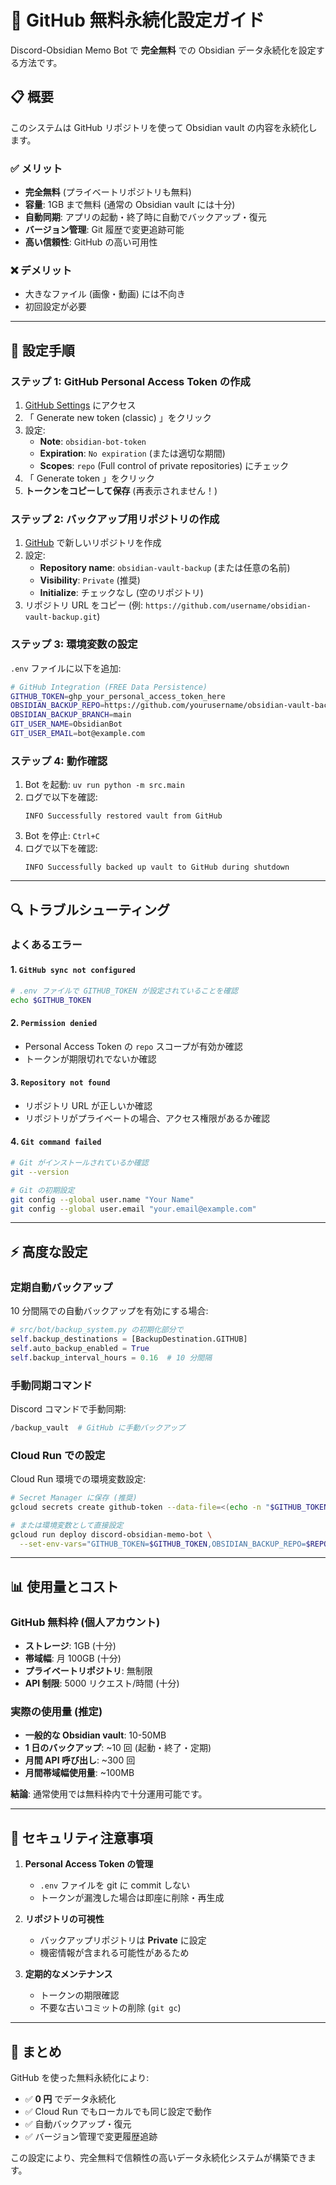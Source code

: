 # 🚀 GitHub 無料永続化設定ガイド

Discord-Obsidian Memo Bot で **完全無料** での Obsidian データ永続化を設定する方法です。

## 📋 概要

このシステムは GitHub リポジトリを使って Obsidian vault の内容を永続化します。

### ✅ メリット
- **完全無料** (プライベートリポジトリも無料)
- **容量**: 1GB まで無料 (通常の Obsidian vault には十分)
- **自動同期**: アプリの起動・終了時に自動でバックアップ・復元
- **バージョン管理**: Git 履歴で変更追跡可能
- **高い信頼性**: GitHub の高い可用性

### ❌ デメリット
- 大きなファイル (画像・動画) には不向き
- 初回設定が必要

---

## 🔧 設定手順

### ステップ 1: GitHub Personal Access Token の作成

1. [GitHub Settings](https://github.com/settings/tokens) にアクセス
2. 「 Generate new token (classic) 」をクリック
3. 設定:
   - **Note**: `obsidian-bot-token`
   - **Expiration**: `No expiration` (または適切な期間)
   - **Scopes**: `repo` (Full control of private repositories) にチェック
4. 「 Generate token 」をクリック
5. **トークンをコピーして保存** (再表示されません！)

### ステップ 2: バックアップ用リポジトリの作成

1. [GitHub](https://github.com) で新しいリポジトリを作成
2. 設定:
   - **Repository name**: `obsidian-vault-backup` (または任意の名前)
   - **Visibility**: `Private` (推奨)
   - **Initialize**: チェックなし (空のリポジトリ)
3. リポジトリ URL をコピー (例: `https://github.com/username/obsidian-vault-backup.git`)

### ステップ 3: 環境変数の設定

`.env` ファイルに以下を追加:

```bash
# GitHub Integration (FREE Data Persistence)
GITHUB_TOKEN=ghp_your_personal_access_token_here
OBSIDIAN_BACKUP_REPO=https://github.com/yourusername/obsidian-vault-backup.git
OBSIDIAN_BACKUP_BRANCH=main
GIT_USER_NAME=ObsidianBot
GIT_USER_EMAIL=bot@example.com
```

### ステップ 4: 動作確認

1. Bot を起動: `uv run python -m src.main`
2. ログで以下を確認:
   ```
   INFO Successfully restored vault from GitHub
   ```
3. Bot を停止: `Ctrl+C`
4. ログで以下を確認:
   ```
   INFO Successfully backed up vault to GitHub during shutdown
   ```

---

## 🔍 トラブルシューティング

### よくあるエラー

#### 1. `GitHub sync not configured`
```bash
# .env ファイルで GITHUB_TOKEN が設定されていることを確認
echo $GITHUB_TOKEN
```

#### 2. `Permission denied`
- Personal Access Token の `repo` スコープが有効か確認
- トークンが期限切れでないか確認

#### 3. `Repository not found`
- リポジトリ URL が正しいか確認
- リポジトリがプライベートの場合、アクセス権限があるか確認

#### 4. `Git command failed`
```bash
# Git がインストールされているか確認
git --version

# Git の初期設定
git config --global user.name "Your Name"
git config --global user.email "your.email@example.com"
```

---

## ⚡ 高度な設定

### 定期自動バックアップ

10 分間隔での自動バックアップを有効にする場合:

```python
# src/bot/backup_system.py の初期化部分で
self.backup_destinations = [BackupDestination.GITHUB]
self.auto_backup_enabled = True
self.backup_interval_hours = 0.16  # 10 分間隔
```

### 手動同期コマンド

Discord コマンドで手動同期:

```bash
/backup_vault  # GitHub に手動バックアップ
```

### Cloud Run での設定

Cloud Run 環境での環境変数設定:

```bash
# Secret Manager に保存 (推奨)
gcloud secrets create github-token --data-file=<(echo -n "$GITHUB_TOKEN")

# または環境変数として直接設定
gcloud run deploy discord-obsidian-memo-bot \
  --set-env-vars="GITHUB_TOKEN=$GITHUB_TOKEN,OBSIDIAN_BACKUP_REPO=$REPO_URL"
```

---

## 📊 使用量とコスト

### GitHub 無料枠 (個人アカウント)
- **ストレージ**: 1GB (十分)
- **帯域幅**: 月 100GB (十分)
- **プライベートリポジトリ**: 無制限
- **API 制限**: 5000 リクエスト/時間 (十分)

### 実際の使用量 (推定)
- **一般的な Obsidian vault**: 10-50MB
- **1 日のバックアップ**: ~10 回 (起動・終了・定期)
- **月間 API 呼び出し**: ~300 回
- **月間帯域幅使用量**: ~100MB

**結論**: 通常使用では無料枠内で十分運用可能です。

---

## 🚨 セキュリティ注意事項

1. **Personal Access Token の管理**
   - `.env` ファイルを git に commit しない
   - トークンが漏洩した場合は即座に削除・再生成

2. **リポジトリの可視性**
   - バックアップリポジトリは **Private** に設定
   - 機密情報が含まれる可能性があるため

3. **定期的なメンテナンス**
   - トークンの期限確認
   - 不要な古いコミットの削除 (`git gc`)

---

## 🎯 まとめ

GitHub を使った無料永続化により:
- ✅ **0 円** でデータ永続化
- ✅ Cloud Run でもローカルでも同じ設定で動作
- ✅ 自動バックアップ・復元
- ✅ バージョン管理で変更履歴追跡

この設定により、完全無料で信頼性の高いデータ永続化システムが構築できます。
